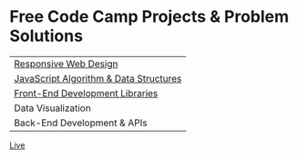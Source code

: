 # Free Code Camp Projects & Problem Solutions

|                                                                                      |
| ------------------------------------------------------------------------------------ |
| [Responsive Web Design](./Responsive-Web-Design)                                     |
| [JavaScript Algorithm & Data Structures](./JavaScript-Algorithm-And-Data-Structures) |
| [Front-End Development Libraries](./FrontEnd-Development-Libraries)                  |
| Data Visualization                                                                   |
| Back-End Development & APIs                                                          |

[Live](https://shivangamsoni.github.io/FreeCodeCamp/)
